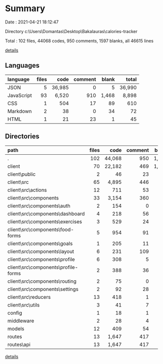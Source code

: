 # Summary

Date : 2021-04-21 18:12:47

Directory c:\Users\Domantas\Desktop\Bakalauras\calories-tracker

Total : 102 files,  44068 codes, 950 comments, 1597 blanks, all 46615 lines

[details](details.md)

## Languages
| language | files | code | comment | blank | total |
| :--- | ---: | ---: | ---: | ---: | ---: |
| JSON | 5 | 36,985 | 0 | 5 | 36,990 |
| JavaScript | 93 | 6,520 | 910 | 1,468 | 8,898 |
| CSS | 1 | 504 | 17 | 89 | 610 |
| Markdown | 2 | 38 | 0 | 34 | 72 |
| HTML | 1 | 21 | 23 | 1 | 45 |

## Directories
| path | files | code | comment | blank | total |
| :--- | ---: | ---: | ---: | ---: | ---: |
| . | 102 | 44,068 | 950 | 1,597 | 46,615 |
| client | 70 | 22,182 | 469 | 1,007 | 23,658 |
| client\public | 2 | 46 | 23 | 2 | 71 |
| client\src | 65 | 4,895 | 446 | 970 | 6,311 |
| client\src\actions | 12 | 711 | 53 | 173 | 937 |
| client\src\components | 33 | 3,154 | 360 | 618 | 4,132 |
| client\src\components\auth | 2 | 154 | 0 | 21 | 175 |
| client\src\components\dashboard | 4 | 218 | 56 | 78 | 352 |
| client\src\components\exercises | 3 | 529 | 24 | 124 | 677 |
| client\src\components\food-forms | 5 | 954 | 91 | 198 | 1,243 |
| client\src\components\goals | 1 | 205 | 11 | 42 | 258 |
| client\src\components\layout | 6 | 231 | 109 | 46 | 386 |
| client\src\components\profile | 6 | 308 | 5 | 49 | 362 |
| client\src\components\profile-forms | 2 | 388 | 36 | 34 | 458 |
| client\src\components\routing | 2 | 75 | 0 | 9 | 84 |
| client\src\components\settings | 2 | 92 | 28 | 17 | 137 |
| client\src\reducers | 13 | 418 | 1 | 63 | 482 |
| client\src\utils | 3 | 41 | 7 | 6 | 54 |
| config | 1 | 18 | 1 | 4 | 23 |
| middleware | 2 | 28 | 4 | 5 | 37 |
| models | 12 | 409 | 54 | 34 | 497 |
| routes | 13 | 1,647 | 417 | 529 | 2,593 |
| routes\api | 13 | 1,647 | 417 | 529 | 2,593 |

[details](details.md)